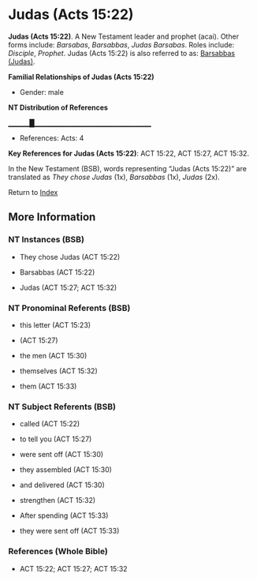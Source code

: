 # Judas (Acts 15:22)
**Judas (Acts 15:22)**. 
A New Testament leader and prophet (acai). 
Other forms include: 
*Barsabas*, *Barsabbas*, *Judas Barsabas*. 
Roles include: 
_Disciple_, _Prophet_. 
Judas (Acts 15:22) is also referred to as: 
[Barsabbas (Judas)](Barsabbas.2.md). 




**Familial Relationships of Judas (Acts 15:22)**


* Gender: male


**NT Distribution of References**

▁▁▁▁█▁▁▁▁▁▁▁▁▁▁▁▁▁▁▁▁▁▁▁▁▁▁
* References: Acts: 4



**Key References for Judas (Acts 15:22)**: 
ACT 15:22, ACT 15:27, ACT 15:32. 




In the New Testament (BSB), words representing “Judas (Acts 15:22)” are translated as 
*They chose Judas* (1x), *Barsabbas* (1x), *Judas* (2x). 


Return to [Index](00-Index.md)

## More Information

### NT Instances (BSB)

* They chose Judas (ACT 15:22)

* Barsabbas (ACT 15:22)

* Judas (ACT 15:27; ACT 15:32)



### NT Pronominal Referents (BSB)

* this letter (ACT 15:23)

*  (ACT 15:27)

* the men (ACT 15:30)

* themselves (ACT 15:32)

* them (ACT 15:33)



### NT Subject Referents (BSB)

* called (ACT 15:22)

* to tell you (ACT 15:27)

* were sent off (ACT 15:30)

* they assembled (ACT 15:30)

* and delivered (ACT 15:30)

* strengthen (ACT 15:32)

* After spending (ACT 15:33)

* they were sent off (ACT 15:33)



### References (Whole Bible)

* ACT 15:22; ACT 15:27; ACT 15:32




